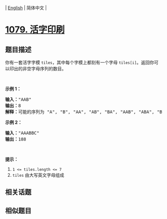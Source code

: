 
| [English](README_EN.md) | 简体中文 |
# [1079. 活字印刷](https://leetcode-cn.com/problems/letter-tile-possibilities/)
## 题目描述
<p>你有一套活字字模&nbsp;<code>tiles</code>，其中每个字模上都刻有一个字母&nbsp;<code>tiles[i]</code>。返回你可以印出的非空字母序列的数目。</p>

<p>&nbsp;</p>

<p><strong>示例 1：</strong></p>

<pre><strong>输入：</strong>&quot;AAB&quot;
<strong>输出：</strong>8
<strong>解释：</strong>可能的序列为 &quot;A&quot;, &quot;B&quot;, &quot;AA&quot;, &quot;AB&quot;, &quot;BA&quot;, &quot;AAB&quot;, &quot;ABA&quot;, &quot;BAA&quot;。
</pre>

<p><strong>示例 2：</strong></p>

<pre><strong>输入：</strong>&quot;AAABBC&quot;
<strong>输出：</strong>188
</pre>

<p>&nbsp;</p>

<p><strong>提示：</strong></p>

<ol>
	<li><code>1 &lt;= tiles.length &lt;= 7</code></li>
	<li><code>tiles</code> 由大写英文字母组成</li>
</ol>

## 相关话题

## 相似题目

